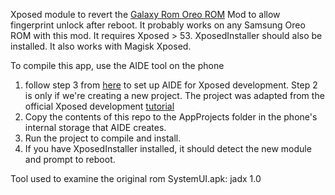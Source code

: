 Xposed module to revert the [Galaxy Rom Oreo ROM](https://forum.xda-developers.com/galaxy-s7/development/rom-galaxy-project-t3792761) Mod to allow fingerprint unlock after reboot. It probably works on any Samsung Oreo ROM with this mod. It requires Xposed > 53. XposedInstaller should also be installed. It also works with Magisk Xposed. 

To compile this app, use the AIDE tool on the phone
1. follow step 3 from [here](https://forum.xda-developers.com/showthread.php?t=2637006) to set up AIDE for Xposed development. Step 2 is only if we're creating a new project. The project was adapted from the official Xposed development [tutorial](https://github.com/rovo89/XposedBridge/wiki/Development-tutorial)
1. Copy the contents of this repo to the AppProjects folder in the phone's internal storage that AIDE creates. 
1. Run the project to compile and install.
1. If you have XposedInstaller installed, it should detect the new module and prompt to reboot.

Tool used to examine the original rom SystemUI.apk: jadx 1.0